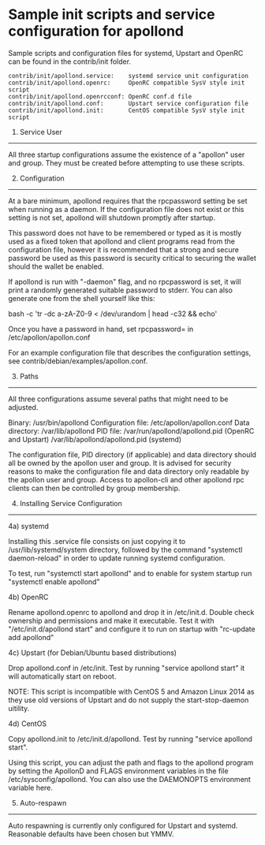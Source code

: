 Sample init scripts and service configuration for apollond
==========================================================

Sample scripts and configuration files for systemd, Upstart and OpenRC
can be found in the contrib/init folder.

    contrib/init/apollond.service:    systemd service unit configuration
    contrib/init/apollond.openrc:     OpenRC compatible SysV style init script
    contrib/init/apollond.openrcconf: OpenRC conf.d file
    contrib/init/apollond.conf:       Upstart service configuration file
    contrib/init/apollond.init:       CentOS compatible SysV style init script

1. Service User
---------------------------------

All three startup configurations assume the existence of a "apollon" user
and group.  They must be created before attempting to use these scripts.

2. Configuration
---------------------------------

At a bare minimum, apollond requires that the rpcpassword setting be set
when running as a daemon.  If the configuration file does not exist or this
setting is not set, apollond will shutdown promptly after startup.

This password does not have to be remembered or typed as it is mostly used
as a fixed token that apollond and client programs read from the configuration
file, however it is recommended that a strong and secure password be used
as this password is security critical to securing the wallet should the
wallet be enabled.

If apollond is run with "-daemon" flag, and no rpcpassword is set, it will
print a randomly generated suitable password to stderr.  You can also
generate one from the shell yourself like this:

bash -c 'tr -dc a-zA-Z0-9 < /dev/urandom | head -c32 && echo'

Once you have a password in hand, set rpcpassword= in /etc/apollon/apollon.conf

For an example configuration file that describes the configuration settings,
see contrib/debian/examples/apollon.conf.

3. Paths
---------------------------------

All three configurations assume several paths that might need to be adjusted.

Binary:              /usr/bin/apollond
Configuration file:  /etc/apollon/apollon.conf
Data directory:      /var/lib/apollond
PID file:            /var/run/apollond/apollond.pid (OpenRC and Upstart)
                     /var/lib/apollond/apollond.pid (systemd)

The configuration file, PID directory (if applicable) and data directory
should all be owned by the apollon user and group.  It is advised for security
reasons to make the configuration file and data directory only readable by the
apollon user and group.  Access to apollon-cli and other apollond rpc clients
can then be controlled by group membership.

4. Installing Service Configuration
-----------------------------------

4a) systemd

Installing this .service file consists on just copying it to
/usr/lib/systemd/system directory, followed by the command
"systemctl daemon-reload" in order to update running systemd configuration.

To test, run "systemctl start apollond" and to enable for system startup run
"systemctl enable apollond"

4b) OpenRC

Rename apollond.openrc to apollond and drop it in /etc/init.d.  Double
check ownership and permissions and make it executable.  Test it with
"/etc/init.d/apollond start" and configure it to run on startup with
"rc-update add apollond"

4c) Upstart (for Debian/Ubuntu based distributions)

Drop apollond.conf in /etc/init.  Test by running "service apollond start"
it will automatically start on reboot.

NOTE: This script is incompatible with CentOS 5 and Amazon Linux 2014 as they
use old versions of Upstart and do not supply the start-stop-daemon uitility.

4d) CentOS

Copy apollond.init to /etc/init.d/apollond. Test by running "service apollond start".

Using this script, you can adjust the path and flags to the apollond program by
setting the ApollonD and FLAGS environment variables in the file
/etc/sysconfig/apollond. You can also use the DAEMONOPTS environment variable here.

5. Auto-respawn
-----------------------------------

Auto respawning is currently only configured for Upstart and systemd.
Reasonable defaults have been chosen but YMMV.
